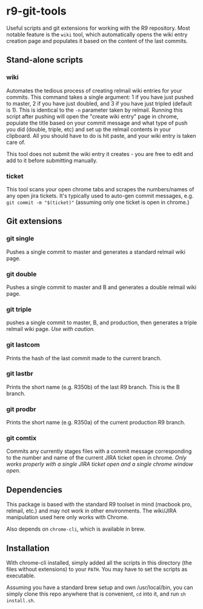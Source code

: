 # r9-git-tools
Useful scripts and git extensions for working with the R9 repository. Most notable feature is the `wiki` tool, which automatically opens the wiki entry creation page and populates it based on the content of the last commits.

## Stand-alone scripts

### wiki
Automates the tedious process of creating relmail wiki entries for your commits. This command takes a single argument: 1 if you have just pushed to master, 2 if you have just doubled, and 3 if you have just tripled (default is 1). This is identical to the `-n` parameter taken by relmail. Running this script after pushing will open the "create wiki entry" page in chrome, populate the title based on your commit message and what type of push you did (double, triple, etc) and set up the relmail contents in your clipboard. All you should have to do is hit paste, and your wiki entry is taken care of.

This tool does not submit the wiki entry it creates - you are free to edit and add to it before submitting manually.

### ticket
This tool scans your open chrome tabs and scrapes the numbers/names of any open jira tickets. It's typically used to auto-gen commit messages, e.g. `git commit -m "$(ticket)"` (assuming only one ticket is open in chrome.)

## Git extensions

### git single
Pushes a single commit to master and generates a standard relmail wiki page.

### git double
Pushes a single commit to master and B and generates a double relmail wiki page.

### git triple
pushes a single commit to master, B, and production, then generates a triple relmail wiki page. *Use with caution.*

### git lastcom
Prints the hash of the last commit made to the current branch.

### git lastbr
Prints the short name (e.g. R350b) of the last R9 branch. This is the B branch.

### git prodbr
Prints the short name (e.g. R350a) of the current production R9 branch.

### git comtix
Commits any currently stages files with a commit message corresponding to the number and name of the current JIRA ticket open in chrome. *Only works properly with a single JIRA ticket open and a single chrome window open.*

## Dependencies
This package is based with the standard R9 toolset in mind (macbook pro, relmail, etc.) and may not work in other environments. The wiki/JIRA manipulation used here only works with Chrome.

Also depends on `chrome-cli`, which is available in brew. 

## Installation

With chrome-cli installed, simply added all the scripts in this directory (the files without extensions) to your `PATH`. You may have to set the scripts as executable.

Assuming you have a standard brew setup and own /usr/local/bin, you can simply clone this repo anywhere that is convenient, `cd` into it, and run `sh install.sh`.
